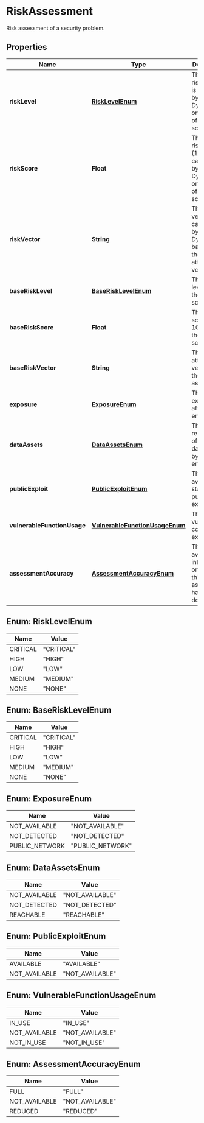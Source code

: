 

# RiskAssessment

Risk assessment of a security problem.

## Properties

| Name | Type | Description | Notes |
|------------ | ------------- | ------------- | -------------|
|**riskLevel** | [**RiskLevelEnum**](#RiskLevelEnum) | The Davis risk level.    It is calculated by Dynatrace on the basis of CVSS score. |  [optional] [readonly] |
|**riskScore** | **Float** | The Davis risk score (1-10).    It is calculated by Dynatrace on the basis of CVSS score. |  [optional] [readonly] |
|**riskVector** | **String** | The attack vector calculated by Dynatrace based on the CVSS attack vector. |  [optional] [readonly] |
|**baseRiskLevel** | [**BaseRiskLevelEnum**](#BaseRiskLevelEnum) | The risk level from the CVSS score. |  [optional] [readonly] |
|**baseRiskScore** | **Float** | The risk score (1-10) from the CVSS score. |  [optional] [readonly] |
|**baseRiskVector** | **String** | The original attack vector of the CVSS assessment. |  [optional] [readonly] |
|**exposure** | [**ExposureEnum**](#ExposureEnum) | The level of exposure of affected entities. |  [optional] [readonly] |
|**dataAssets** | [**DataAssetsEnum**](#DataAssetsEnum) | The reachability of related data assets by affected entities. |  [optional] [readonly] |
|**publicExploit** | [**PublicExploitEnum**](#PublicExploitEnum) | The availability status of public exploits. |  [optional] [readonly] |
|**vulnerableFunctionUsage** | [**VulnerableFunctionUsageEnum**](#VulnerableFunctionUsageEnum) | The state of vulnerable code execution. |  [optional] [readonly] |
|**assessmentAccuracy** | [**AssessmentAccuracyEnum**](#AssessmentAccuracyEnum) | The level of available information on which this assessment has been done. |  [optional] [readonly] |



## Enum: RiskLevelEnum

| Name | Value |
|---- | -----|
| CRITICAL | &quot;CRITICAL&quot; |
| HIGH | &quot;HIGH&quot; |
| LOW | &quot;LOW&quot; |
| MEDIUM | &quot;MEDIUM&quot; |
| NONE | &quot;NONE&quot; |



## Enum: BaseRiskLevelEnum

| Name | Value |
|---- | -----|
| CRITICAL | &quot;CRITICAL&quot; |
| HIGH | &quot;HIGH&quot; |
| LOW | &quot;LOW&quot; |
| MEDIUM | &quot;MEDIUM&quot; |
| NONE | &quot;NONE&quot; |



## Enum: ExposureEnum

| Name | Value |
|---- | -----|
| NOT_AVAILABLE | &quot;NOT_AVAILABLE&quot; |
| NOT_DETECTED | &quot;NOT_DETECTED&quot; |
| PUBLIC_NETWORK | &quot;PUBLIC_NETWORK&quot; |



## Enum: DataAssetsEnum

| Name | Value |
|---- | -----|
| NOT_AVAILABLE | &quot;NOT_AVAILABLE&quot; |
| NOT_DETECTED | &quot;NOT_DETECTED&quot; |
| REACHABLE | &quot;REACHABLE&quot; |



## Enum: PublicExploitEnum

| Name | Value |
|---- | -----|
| AVAILABLE | &quot;AVAILABLE&quot; |
| NOT_AVAILABLE | &quot;NOT_AVAILABLE&quot; |



## Enum: VulnerableFunctionUsageEnum

| Name | Value |
|---- | -----|
| IN_USE | &quot;IN_USE&quot; |
| NOT_AVAILABLE | &quot;NOT_AVAILABLE&quot; |
| NOT_IN_USE | &quot;NOT_IN_USE&quot; |



## Enum: AssessmentAccuracyEnum

| Name | Value |
|---- | -----|
| FULL | &quot;FULL&quot; |
| NOT_AVAILABLE | &quot;NOT_AVAILABLE&quot; |
| REDUCED | &quot;REDUCED&quot; |



